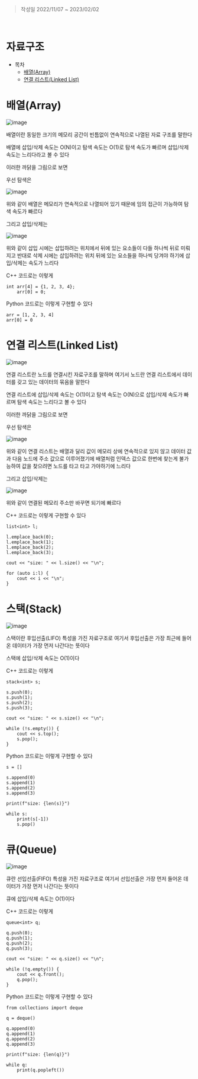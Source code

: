 > 작성일 2022/11/07 ~ 2023/02/02

<br>

# 자료구조

+ 목차
    + [배열(Array)](#배열array)
    + [연결 리스트(Linked List)](#연결-리스트linked-list)


# 배열(Array)

![image](https://user-images.githubusercontent.com/102157871/200312587-29711b26-839b-4054-a5c8-1f56c01e8ae7.png)


배열이란 동일한 크기의 메모리 공간이 빈틈없이 연속적으로 나열된 자료 구조를 말한다

배열에 삽입/삭제 속도는 O(N)이고 탐색 속도는 O(1)로 탐색 속도가 빠르며 삽입/삭제 속도는 느리다라고 볼 수 있다

이러한 까닭을 그림으로 보면

우선 탐색은

![image](https://user-images.githubusercontent.com/102157871/200316639-dfb1180f-edf0-4068-8a73-6db079888ae1.png)

위와 같이 배열은 메모리가 연속적으로 나열되어 있기 때문에 임의 접근이 가능하여 탐색 속도가 빠르다

그리고 삽입/삭제는

![image](https://user-images.githubusercontent.com/102157871/200318995-dce2a932-7dc5-4bca-9dd5-a5dc4d953260.png)

위와 같이 삽입 시에는 삽입하려는 위치에서 뒤에 있는 요소들이 다들 하나씩 뒤로 미뤄지고 반대로 삭제 시에는
삽입하려는 위치 뒤에 있는 요소들을 하나씩 당겨야 하기에 
삽입/삭제는 속도가 느리다 

C++ 코드로는 이렇게

~~~
int arr[4] = {1, 2, 3, 4};
    arr[0] = 0;
~~~

Python 코드로는 이렇게 구현할 수 있다

~~~
arr = [1, 2, 3, 4]
arr[0] = 0
~~~

# 연결 리스트(Linked List)

![image](https://user-images.githubusercontent.com/102157871/216065806-1daf50f3-e584-4e20-b5be-aea462d3d8eb.png)


연결 리스트란 노드를 연결시킨 자료구조를 말하며 여기서 노드란
연결 리스트에서 데이터를 갖고 있는 데이터의 묶음을 말한다

연결 리스트에 삽입/삭제 속도는 O(1)이고 탐색 속도는 O(N)으로 삽입/삭제 속도가 빠르며 탐색 속도는 느리다고 볼 수 있다

이러한 까닭을 그림으로 보면

우선 탐색은 

![image](https://user-images.githubusercontent.com/102157871/216066499-abad3e79-afab-4614-a608-d8d085e54902.png)

위와 같이 연결 리스트는 배열과 달리 값이 메모리 상에 연속적으로 있지 않고 데이터 값과 다음 노드에 주소 값으로 이루어졌기에 배열처럼 인덱스 값으로 한번에 찾는게 불가능하여 값을 찾으려면 노드를 타고 타고 가야하기에 느리다

그리고 삽입/삭제는

![image](https://user-images.githubusercontent.com/102157871/216067776-079c9af6-b829-416a-ac3b-0e6466ead0b4.png)


위와 같이 연결된 메모리 주소만 바꾸면 되기에 빠르다

C++ 코드로는 이렇게 구현할 수 있다

~~~
list<int> l;

l.emplace_back(0);
l.emplace_back(1);
l.emplace_back(2);
l.emplace_back(3);

cout << "size: " << l.size() << "\n";

for (auto i:l) {
    cout << i << "\n";
}
~~~

# 스택(Stack)

![image](https://user-images.githubusercontent.com/102157871/216275971-3d8d63e5-7721-4fdf-ab5c-6ef7599c0c04.png)

스택이란 후입선출(LIFO) 특성을 가진 자료구조로 여기서 후입선출은 가장 최근에 들어온 데이터가 가장 먼저 나간다는 뜻이다

스택에 삽입/삭제 속도는 O(1)이다

C++ 코드로는 이렇게

~~~
stack<int> s;

s.push(0);
s.push(1);
s.push(2);
s.push(3);

cout << "size: " << s.size() << "\n";

while (!s.empty()) {
    cout << s.top();
    s.pop();
}
~~~

Python 코드로는 이렇게 구현할 수 있다

~~~
s = []

s.append(0)
s.append(1)
s.append(2)
s.append(3)

print(f"size: {len(s)}")

while s:
    print(s[-1])
    s.pop()
~~~

# 큐(Queue)

![image](https://user-images.githubusercontent.com/102157871/216277553-c14cd34f-77a4-490a-b759-2970901e021e.png)

큐란 선입선출(FIFO) 특성을 가진 자료구조로 여기서 선입선출은 가장 먼저 들어온 데이터가 가장 먼저 나간다는 뜻이다

큐에 삽입/삭제 속도는 O(1)이다

C++ 코드로는 이렇게

~~~
queue<int> q;

q.push(0);
q.push(1);
q.push(2);
q.push(3);

cout << "size: " << q.size() << "\n";

while (!q.empty()) {
    cout << q.front();
    q.pop();
}
~~~

Python 코드로는 이렇게 구현할 수 있다

~~~
from collections import deque

q = deque()

q.append(0)
q.append(1)
q.append(2)
q.append(3)

print(f"size: {len(q)}")

while q:
    print(q.popleft())
~~~